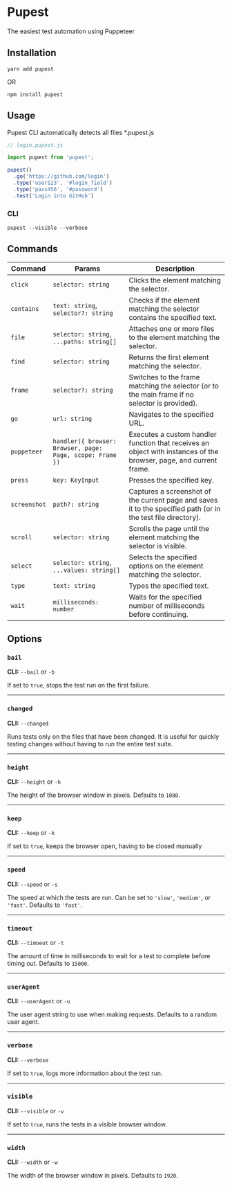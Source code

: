 # Pupest

The easiest test automation using Puppeteer

## Installation

```shell
yarn add pupest
```

OR

```shell
npm install pupest
```

## Usage

Pupest CLI automatically detects all files *.pupest.js

```js title
// login.pupest.js

import pupest from 'pupest';

pupest()
  .go('https://github.com/login')
  .type('user123', '#login_field')
  .type('pass456', '#password')
  .test('Login into GitHub')
```

### CLI

```shell
pupest --visible --verbose
```

## Commands

| Command      | Params                                                    | Description                                                                                                        |
|--------------|-----------------------------------------------------------|--------------------------------------------------------------------------------------------------------------------|
| `click`      | `selector: string`                                        | Clicks the element matching the selector.                                                                          |
| `contains`   | `text: string`, `selector?: string`                       | Checks if the element matching the selector contains the specified text.                                           |
| `file`       | `selector: string`, `...paths: string[]`                  | Attaches one or more files to the element matching the selector.                                                   |
| `find`       | `selector: string`                                        | Returns the first element matching the selector.                                                                   |
| `frame`      | `selector?: string`                                       | Switches to the frame matching the selector (or to the main frame if no selector is provided).                     |
| `go`         | `url: string`                                             | Navigates to the specified URL.                                                                                    |
| `puppeteer`  | `handler({ browser: Browser, page: Page, scope: Frame })` | Executes a custom handler function that receives an object with instances of the browser, page, and current frame. |
| `press`      | `key: KeyInput`                                           | Presses the specified key.                                                                                         |
| `screenshot` | `path?: string`                                           | Captures a screenshot of the current page and saves it to the specified path (or in the test file directory).      |
| `scroll`     | `selector: string`                                        | Scrolls the page until the element matching the selector is visible.                                               |
| `select`     | `selector: string`, `...values: string[]`                 | Selects the specified options on the element matching the selector.                                                |
| `type`       | `text: string`                                            | Types the specified text.                                                                                          |
| `wait`       | `milliseconds: number`                                    | Waits for the specified number of milliseconds before continuing.                                                  |

## Options

### `bail`

**CLI:** `--bail` or `-b`

If set to `true`, stops the test run on the first failure.

---

### `changed`

**CLI:** `--changed`

Runs tests only on the files that have been changed. It is useful for quickly testing changes without having to run the entire test suite.

---

### `height`

**CLI:** `--height` or `-h`

The height of the browser window in pixels. Defaults to `1080`.

---

### `keep`

**CLI:** `--keep` or `-k`

If set to `true`, keeps the browser open, having to be closed manually

---

### `speed`

**CLI:** `--speed` or `-s`

The speed at which the tests are run. Can be set to `'slow'`, `'medium'`, or `'fast'`. Defaults to `'fast'`.

---

### `timeout`

**CLI:** `--timoeut` or `-t`

The amount of time in milliseconds to wait for a test to complete before timing out. Defaults to `15000`.

---

### `userAgent`

**CLI:** `--userAgent` or `-u`

The user agent string to use when making requests. Defaults to a random user agent.

---

### `verbose`

**CLI:** `--verbose`

If set to `true`, logs more information about the test run.

---

### `visible`

**CLI:** `--visible` or `-v`

If set to `true`, runs the tests in a visible browser window.

---

### `width`

**CLI:** `--width` or `-w`

The width of the browser window in pixels. Defaults to `1920`.
